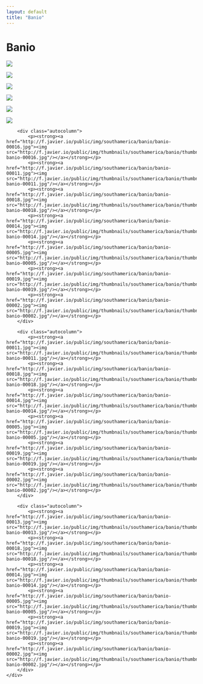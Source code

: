 ```yaml
---
layout: default
title: "Banio"
---
```


<h1 class="page" style="padding-left:0%;">Banio</h1>
<div class="page">
    <div class="autowide">
        <div class="autocolumn">
            <p><strong><a href="http://f.javier.io/public/img/southamerica/banio/banio-00017.jpg"><img src="http://f.javier.io/public/img/thumbnails/southamerica/banio/thumbnail-banio-00017.jpg"/></a></strong></p>
            <p><strong><a href="http://f.javier.io/public/img/southamerica/banio/banio-00018.jpg"><img src="http://f.javier.io/public/img/thumbnails/southamerica/banio/thumbnail-banio-00018.jpg"/></a></strong></p>
            <p><strong><a href="http://f.javier.io/public/img/southamerica/banio/banio-00014.jpg"><img src="http://f.javier.io/public/img/thumbnails/southamerica/banio/thumbnail-banio-00014.jpg"/></a></strong></p>
            <p><strong><a href="http://f.javier.io/public/img/southamerica/banio/banio-00005.jpg"><img src="http://f.javier.io/public/img/thumbnails/southamerica/banio/thumbnail-banio-00005.jpg"/></a></strong></p>
            <p><strong><a href="http://f.javier.io/public/img/southamerica/banio/banio-00019.jpg"><img src="http://f.javier.io/public/img/thumbnails/southamerica/banio/thumbnail-banio-00019.jpg"/></a></strong></p>
            <p><strong><a href="http://f.javier.io/public/img/southamerica/banio/banio-00002.jpg"><img src="http://f.javier.io/public/img/thumbnails/southamerica/banio/thumbnail-banio-00002.jpg"/></a></strong></p>
        </div>

        <div class="autocolumn">
            <p><strong><a href="http://f.javier.io/public/img/southamerica/banio/banio-00016.jpg"><img src="http://f.javier.io/public/img/thumbnails/southamerica/banio/thumbnail-banio-00016.jpg"/></a></strong></p>
            <p><strong><a href="http://f.javier.io/public/img/southamerica/banio/banio-00011.jpg"><img src="http://f.javier.io/public/img/thumbnails/southamerica/banio/thumbnail-banio-00011.jpg"/></a></strong></p>
            <p><strong><a href="http://f.javier.io/public/img/southamerica/banio/banio-00018.jpg"><img src="http://f.javier.io/public/img/thumbnails/southamerica/banio/thumbnail-banio-00018.jpg"/></a></strong></p>
            <p><strong><a href="http://f.javier.io/public/img/southamerica/banio/banio-00014.jpg"><img src="http://f.javier.io/public/img/thumbnails/southamerica/banio/thumbnail-banio-00014.jpg"/></a></strong></p>
            <p><strong><a href="http://f.javier.io/public/img/southamerica/banio/banio-00005.jpg"><img src="http://f.javier.io/public/img/thumbnails/southamerica/banio/thumbnail-banio-00005.jpg"/></a></strong></p>
            <p><strong><a href="http://f.javier.io/public/img/southamerica/banio/banio-00019.jpg"><img src="http://f.javier.io/public/img/thumbnails/southamerica/banio/thumbnail-banio-00019.jpg"/></a></strong></p>
            <p><strong><a href="http://f.javier.io/public/img/southamerica/banio/banio-00002.jpg"><img src="http://f.javier.io/public/img/thumbnails/southamerica/banio/thumbnail-banio-00002.jpg"/></a></strong></p>
        </div>

        <div class="autocolumn">
            <p><strong><a href="http://f.javier.io/public/img/southamerica/banio/banio-00011.jpg"><img src="http://f.javier.io/public/img/thumbnails/southamerica/banio/thumbnail-banio-00011.jpg"/></a></strong></p>
            <p><strong><a href="http://f.javier.io/public/img/southamerica/banio/banio-00018.jpg"><img src="http://f.javier.io/public/img/thumbnails/southamerica/banio/thumbnail-banio-00018.jpg"/></a></strong></p>
            <p><strong><a href="http://f.javier.io/public/img/southamerica/banio/banio-00014.jpg"><img src="http://f.javier.io/public/img/thumbnails/southamerica/banio/thumbnail-banio-00014.jpg"/></a></strong></p>
            <p><strong><a href="http://f.javier.io/public/img/southamerica/banio/banio-00005.jpg"><img src="http://f.javier.io/public/img/thumbnails/southamerica/banio/thumbnail-banio-00005.jpg"/></a></strong></p>
            <p><strong><a href="http://f.javier.io/public/img/southamerica/banio/banio-00019.jpg"><img src="http://f.javier.io/public/img/thumbnails/southamerica/banio/thumbnail-banio-00019.jpg"/></a></strong></p>
            <p><strong><a href="http://f.javier.io/public/img/southamerica/banio/banio-00002.jpg"><img src="http://f.javier.io/public/img/thumbnails/southamerica/banio/thumbnail-banio-00002.jpg"/></a></strong></p>
        </div>

        <div class="autocolumn">
            <p><strong><a href="http://f.javier.io/public/img/southamerica/banio/banio-00013.jpg"><img src="http://f.javier.io/public/img/thumbnails/southamerica/banio/thumbnail-banio-00013.jpg"/></a></strong></p>
            <p><strong><a href="http://f.javier.io/public/img/southamerica/banio/banio-00018.jpg"><img src="http://f.javier.io/public/img/thumbnails/southamerica/banio/thumbnail-banio-00018.jpg"/></a></strong></p>
            <p><strong><a href="http://f.javier.io/public/img/southamerica/banio/banio-00014.jpg"><img src="http://f.javier.io/public/img/thumbnails/southamerica/banio/thumbnail-banio-00014.jpg"/></a></strong></p>
            <p><strong><a href="http://f.javier.io/public/img/southamerica/banio/banio-00005.jpg"><img src="http://f.javier.io/public/img/thumbnails/southamerica/banio/thumbnail-banio-00005.jpg"/></a></strong></p>
            <p><strong><a href="http://f.javier.io/public/img/southamerica/banio/banio-00019.jpg"><img src="http://f.javier.io/public/img/thumbnails/southamerica/banio/thumbnail-banio-00019.jpg"/></a></strong></p>
            <p><strong><a href="http://f.javier.io/public/img/southamerica/banio/banio-00002.jpg"><img src="http://f.javier.io/public/img/thumbnails/southamerica/banio/thumbnail-banio-00002.jpg"/></a></strong></p>
        </div>
    </div>
</div>
